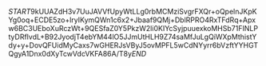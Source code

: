 $START$9kUUAZdH3v7UuJAVVfUpyWtLLg0rbMCMziSvgrFXQr+oQpelnJKpKYg0oq+ECDE5zo+lryIKymQWn1c6x2+Jbaaf9QMj+DblRPRO4RxTFdRq+Apxw6BC3UEboXuRczWt+9QESfaZ0Y5PkzW2li0KIYcSyjpuuexkoMHSb71FINLPtyDRflvdL+B92JyodjT4ebYM44lO5JJmUtHLH9Z74saMfJuLgQiWXpMthistYdy+y+DovQFUidMyCaxs7wGHERJsVByJ5ovMPFL5wCdNYyrr6bVzftYYHGTQgyA1Dnx0dXyTcwVdcVKFA86A/T8y$END$